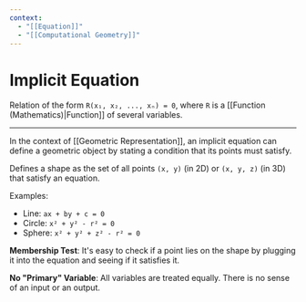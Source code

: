 ```yaml
---
context:
  - "[[Equation]]"
  - "[[Computational Geometry]]"
---
```


# Implicit Equation

Relation of the form `R(x₁, x₂, ..., xₙ) = 0`, where `R` is a [[Function (Mathematics)|Function]] of several variables.

---

In the context of [[Geometric Representation]], an implicit equation can define a geometric object by stating a condition that its points must satisfy.

Defines a shape as the set of all points `(x, y)` (in 2D) or `(x, y, z)` (in 3D) that satisfy an equation.

Examples:

- Line: `ax + by + c = 0`
- Circle: `x² + y² - r² = 0`
- Sphere: `x² + y² + z² - r² = 0`

**Membership Test**: It's easy to check if a point lies on the shape by plugging it into the equation and seeing if it satisfies it.

**No "Primary" Variable**: All variables are treated equally. There is no sense of an input or an output.
